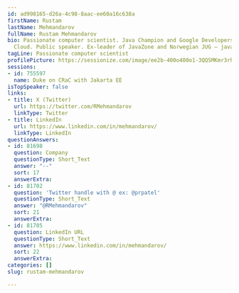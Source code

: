 ```yaml
---
id: ad998165-d26a-4c98-8aac-ee60a16c638a
firstName: Rustam
lastName: Mehmandarov
fullName: Rustam Mehmandarov
bio: Passionate computer scientist. Java Champion and Google Developers Expert for
  Cloud. Public speaker. Ex-leader of JavaZone and Norwegian JUG – javaBin.
tagLine: Passionate computer scientist
profilePicture: https://sessionize.com/image/ee2b-400o400o1-3QQSMKmr3rh4z8RaAUGZJ1.jpg
sessions:
- id: 755597
  name: Duke on CRaC with Jakarta EE
isTopSpeaker: false
links:
- title: X (Twitter)
  url: https://twitter.com/RMehmandarov
  linkType: Twitter
- title: LinkedIn
  url: https://www.linkedin.com/in/mehmandarov/
  linkType: LinkedIn
questionAnswers:
- id: 81698
  question: Company
  questionType: Short_Text
  answer: "--"
  sort: 17
  answerExtra:
- id: 81702
  question: 'Twitter handle with @ ex: @prpatel'
  questionType: Short_Text
  answer: "@RMehmandarov"
  sort: 21
  answerExtra:
- id: 81705
  question: LinkedIn URL
  questionType: Short_Text
  answer: https://www.linkedin.com/in/mehmandarov/
  sort: 22
  answerExtra:
categories: []
slug: rustam-mehmandarov

---
```

